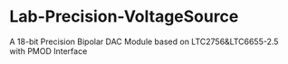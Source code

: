 # Lab-Precision-VoltageSource
A 18-bit Precision Bipolar DAC Module based on LTC2756&amp;LTC6655-2.5 with PMOD Interface

